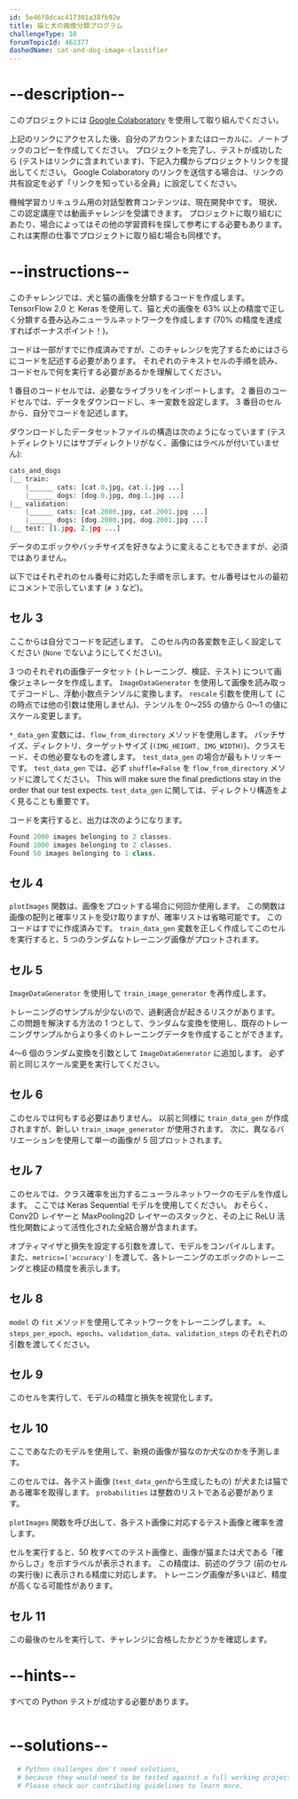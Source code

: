 ```yaml
---
id: 5e46f8dcac417301a38fb92e
title: 猫と犬の画像分類プログラム
challengeType: 10
forumTopicId: 462377
dashedName: cat-and-dog-image-classifier
---
```


# --description--

このプロジェクトには <a href="https://colab.research.google.com/github/freeCodeCamp/boilerplate-cat-and-dog-image-classifier/blob/master/fcc_cat_dog.ipynb" target="_blank" rel="noopener noreferrer nofollow">Google Colaboratory</a> を使用して取り組んでください。

上記のリンクにアクセスした後、自分のアカウントまたはローカルに、ノートブックのコピーを作成してください。 プロジェクトを完了し、テストが成功したら (テストはリンクに含まれています)、下記入力欄からプロジェクトリンクを提出してください。 Google Colaboratory のリンクを送信する場合は、リンクの共有設定を必ず「リンクを知っている全員」に設定してください。

機械学習カリキュラム用の対話型教育コンテンツは、現在開発中です。 現状、この認定講座では動画チャレンジを受講できます。 プロジェクトに取り組むにあたり、場合によってはその他の学習資料を探して参考にする必要もあります。これは実際の仕事でプロジェクトに取り組む場合も同様です。

# --instructions--

このチャレンジでは、犬と猫の画像を分類するコードを作成します。 TensorFlow 2.0 と Keras を使用して、猫と犬の画像を 63% 以上の精度で正しく分類する畳み込みニューラルネットワークを作成します (70% の精度を達成すればボーナスポイント！)。

コードは一部がすでに作成済みですが、このチャレンジを完了するためにはさらにコードを記述する必要があります。 それぞれのテキストセルの手順を読み、コードセルで何を実行する必要があるかを理解してください。

1 番目のコードセルでは、必要なライブラリをインポートします。 2 番目のコードセルでは、データをダウンロードし、キー変数を設定します。 3 番目のセルから、自分でコードを記述します。

ダウンロードしたデータセットファイルの構造は次のようになっています (テストディレクトリにはサブディレクトリがなく、画像にはラベルが付いていません):

```py
cats_and_dogs
|__ train:
    |______ cats: [cat.0.jpg, cat.1.jpg ...]
    |______ dogs: [dog.0.jpg, dog.1.jpg ...]
|__ validation:
    |______ cats: [cat.2000.jpg, cat.2001.jpg ...]
    |______ dogs: [dog.2000.jpg, dog.2001.jpg ...]
|__ test: [1.jpg, 2.jpg ...]
```

データのエポックやバッチサイズを好きなように変えることもできますが、必須ではありません。

以下ではそれぞれのセル番号に対応した手順を示します。セル番号はセルの最初にコメントで示しています (`# 3` など)。

## セル 3

ここからは自分でコードを記述します。 このセル内の各変数を正しく設定してください (`None` でないようにしてください)。

3 つのそれぞれの画像データセット (トレーニング、検証、テスト) について画像ジェネレータを作成します。 `ImageDataGenerator` を使用して画像を読み取ってデコードし、浮動小数点テンソルに変換します。 `rescale` 引数を使用して (この時点では他の引数は使用しません)、テンソルを 0～255 の値から 0～1 の値にスケール変更します。

`*_data_gen` 変数には、`flow_from_directory` メソッドを使用します。 バッチサイズ、ディレクトリ、ターゲットサイズ (`(IMG_HEIGHT, IMG_WIDTH)`)、クラスモード、その他必要なものを渡します。 `test_data_gen` の場合が最もトリッキーです。 `test_data_gen` では、必ず `shuffle=False` を `flow_from_directory` メソッドに渡してください。 This will make sure the final predictions stay in the order that our test expects. `test_data_gen` に関しては、ディレクトリ構造をよく見ることも重要です。


コードを実行すると、出力は次のようになります。

```py
Found 2000 images belonging to 2 classes.
Found 1000 images belonging to 2 classes.
Found 50 images belonging to 1 class.
```

## セル 4

`plotImages` 関数は、画像をプロットする場合に何回か使用します。 この関数は画像の配列と確率リストを受け取りますが、確率リストは省略可能です。 このコードはすでに作成済みです。 `train_data_gen` 変数を正しく作成してこのセルを実行すると、5 つのランダムなトレーニング画像がプロットされます。

## セル 5

`ImageDataGenerator` を使用して `train_image_generator` を再作成します。

トレーニングのサンプルが少ないので、過剰適合が起きるリスクがあります。 この問題を解決する方法の 1 つとして、ランダムな変換を使用し、既存のトレーニングサンプルからより多くのトレーニングデータを作成することができます。

4～6 個のランダム変換を引数として `ImageDataGenerator` に追加します。 必ず前と同じスケール変更を実行してください。

## セル 6

このセルでは何もする必要はありません。 以前と同様に `train_data_gen` が作成されますが、新しい `train_image_generator` が使用されます。 次に、異なるバリエーションを使用して単一の画像が 5 回プロットされます。

## セル 7

このセルでは、クラス確率を出力するニューラルネットワークのモデルを作成します。 ここでは Keras Sequential モデルを使用してください。 おそらく、Conv2D レイヤーと MaxPooling2D レイヤーのスタックと、その上に ReLU 活性化関数によって活性化された全結合層が含まれます。

オプティマイザと損失を設定する引数を渡して、モデルをコンパイルします。 また、`metrics=['accuracy']` を渡して、各トレーニングのエポックのトレーニングと検証の精度を表示します。

## セル 8

`model` の `fit` メソッドを使用してネットワークをトレーニングします。 `x`、`steps_per_epoch`、`epochs`、`validation_data`、`validation_steps` のそれぞれの引数を渡してください。

## セル 9

このセルを実行して、モデルの精度と損失を視覚化します。

## セル 10

ここであなたのモデルを使用して、新規の画像が猫なのか犬なのかを予測します。

このセルでは、各テスト画像 (`test_data_gen`から生成したもの) が犬または猫である確率を取得します。 `probabilities` は整数のリストである必要があります。

`plotImages` 関数を呼び出して、各テスト画像に対応するテスト画像と確率を渡します。

セルを実行すると、50 枚すべてのテスト画像と、画像が猫または犬である「確からしさ」を示すラベルが表示されます。 この精度は、前述のグラフ (前のセルの実行後) に表示される精度に対応します。 トレーニング画像が多いほど、精度が高くなる可能性があります。

## セル 11

この最後のセルを実行して、チャレンジに合格したかどうかを確認します。

# --hints--

すべての Python テストが成功する必要があります。

```js

```

# --solutions--

```py
  # Python challenges don't need solutions,
  # because they would need to be tested against a full working project.
  # Please check our contributing guidelines to learn more.
```
